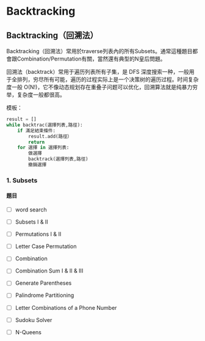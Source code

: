 # Backtracking

## Backtracking（回溯法）

Backtracking（回溯法）常用於traverse列表內的所有Subsets。通常這種題目都會跟Combination/Permutation有關，當然還有典型的N皇后問題。

回溯法（backtrack）常用于遍历列表所有子集，是 DFS 深度搜索一种，一般用于全排列，穷尽所有可能，遍历的过程实际上是一个决策树的遍历过程。时间复杂度一般 O\(N!\)，它不像动态规划存在重叠子问题可以优化，回溯算法就是纯暴力穷举，复杂度一般都很高。

模板：

```python
result = []
while backtrac(選擇列表,路徑):
    if 滿足結束條件:
        result.add(路徑）
        return
    for 選擇 in 選擇列表:
        做選擇
        backtrack(選擇列表,路徑)
        撤銷選擇
```

### 1. Subsets

#### 題目

* [ ] word search
* [ ] Subsets I & II
* [ ] Permutations I & II
* [ ] Letter Case Permutation
* [ ] Combination
* [ ] Combination Sum I & II & III
* [ ] Generate Parentheses
* [ ] Palindrome Partitioning
* [ ] Letter Combinations of a Phone Number
* [ ] Sudoku Solver
* [ ] N-Queens

